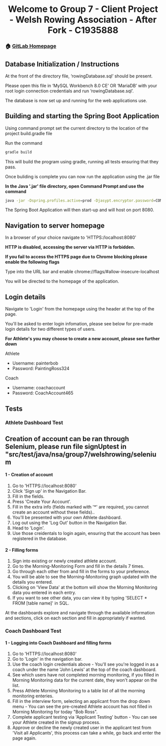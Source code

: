<h1 align="center">Welcome to Group 7 - Client Project - Welsh Rowing Association - After Fork - C1935888</h1>
<p>
</p>

### 🏠 [GitLab Homepage](https://git.cardiff.ac.uk/c1935888/clientproject-group7-1935888-afterfork/)

## Database Initialization  / Instructions

At the front of the directory file, ‘rowingDatabase.sql’ should be present.

Please open this file in ‘MySQL Workbench 8.0 CE’ OR ‘MariaDB’ with your root login connection
credentials and run ‘rowingDatabase.sql’.

The database is now set up and running for the web applications use.

## Building and starting the Spring Boot Application

Using command prompt set the current directory to the location of the project build.gradle file

Run the command 

```sh
gradle build
```
This will build the program using gradle, running all tests ensuring that they pass.

Once buliding is complete you can now run the application using the .jar file

**In the Java '.jar' file directory, open Command Prompt and use the command**

```sh
java -jar -Dspring.profiles.active=prod -Djasypt.encryptor.password=COMSC JAR_C1935888.jar
```

The Spring Boot Application will then start-up and will host on port 8080.

## Navigation to server homepage

In a browser of your choice navigate to 'HTTPS:/localhost:8080'

**HTTP is disabled, accessing the server via HTTP is forbidden.**

**If you fail to access the HTTPS page due to Chrome blocking please enable the following flags**

Type into the URL bar and enable
chrome://flags/#allow-insecure-localhost

You will be directed to the homepage of the application.

## Login details

Navigate to 'Login' from the homepage using the header at the top of the page.

You'll be asked to enter login infomation, please see below for pre-made login details for two different types of users.

**For Athlete's you may choose to create a new account, please see further down**

Athlete
- Username: painterbob
- Password: PaintingRoss324

Coach
- Username: coachaccount
- Password: CoachAccount465

## Tests

### Athlete Dashboard Test

## Creation of account can be ran through Selenium, please run file signUptest in "src/test/java/nsa/group7/welshrowing/selenium

#### 1 - Creation of account

1. Go to 'HTTPS://localhost:8080'
2. Click 'Sign up' in the Navigation Bar.
3. Fill in the fields.
4. Press 'Create Your Account'.
5. Fill in the extra info (fields marked with '*' are required, you cannot create an account without these fields)..
6. You'll be presented with your own Athlete dashboard.
7. Log out using the 'Log Out' button in the Navigation Bar.
8. Head to 'Login'.
9. Use those creidentals to login again, ensuring that the account has been registered in the database.

#### 2 - Filling forms

1. Sign into existing or newly created athlete account.
2. Go to the Morning-Monitoring Form and fill in the details 7 times.
3. Go through each other from and fill in the forms to your preference.
4. You will be able to see the Morning-Monitoring graph updated with the details you entered.
5. Clicking on 'View Data' at the bottom will show the Morning Monitoring data you entered in each entry.
6. If you want to see other data, you can view it by typing 'SELECT * FROM [table name]' in SQL.

At the dashboards explore and navigate through the available information and sections, click on each
section and fill in appropriately if wanted.

### Coach Dashboard Test

#### 1 - Logging into Coach Dashboard and filling forms

1. Go to 'HTTPS://localhost:8080'
2. Go to 'Login' in the navigation bar.
3. Use the coach login credentials above - You'll see you're logged in as a coach under the name 'John Lewis' at the top of the coach dashboard.
4. See which users have not completed morning monitoring, if you filled in Morning Monitoring data for the current date, they won't appear on the list.
5. Press Athlete Morning Monitoring to a table list of all the morning monitoring enteries.
6. Fill in the interview form, selecting an applicant from the drop down menu - You can see the pre-created Athlete account has not filled in Morning Monitoring for today "Bob Ross".
7. Complete applicant testing via 'Applicant Testing' button - You can see your Athlete created in the signup process.
8. Approve or decline the newly created user in the applicant test from 'Visit all Applicants', this process can take a while, go back and enter the page again.